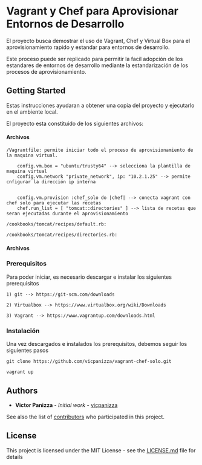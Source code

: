 # Vagrant y Chef para Aprovisionar Entornos de Desarrollo

El proyecto busca demostrar el uso de Vagrant, Chef y Virtual Box para el aprovisionamiento rapido y estandar para entornos de desarrollo. 

Este proceso puede ser replicado para permitir la facil adopción de los estandares de entornos de desarrollo mediante la estandarización de los procesos de aprovisionamiento.

## Getting Started

Estas instrucciones ayudaran a obtener una copia del proyecto y ejecutarlo en el ambiente local.

El proyecto esta constituido de los siguientes archivos:

#### Archivos

```
/Vagrantfile: permite iniciar todo el proceso de aprovisionamiento de la maquina virtual.

    config.vm.box = "ubuntu/trusty64" --> selecciona la plantilla de maquina virtual
    config.vm.network "private_network", ip: "10.2.1.25" --> permite cnfigurar la dirección ip interna


    config.vm.provision :chef_solo do |chef| --> conecta vagrant con chef solo para ejecutar las recetas
    chef.run_list = [ "tomcat::directories" ] --> lista de recetas que seran ejecutadas durante el aprovisionamiento

```

```
/cookbooks/tomcat/recipes/default.rb: 
```

```
/cookbooks/tomcat/recipes/directories.rb: 
```

#### Archivos


### Prerequisitos

Para poder iniciar, es necesario descargar e instalar los siguientes prerequisitos

```
1) git --> https://git-scm.com/downloads
```

```
2) Virtualbox --> https://www.virtualbox.org/wiki/Downloads
```

```
3) Vagrant --> https://www.vagrantup.com/downloads.html
```

### Instalación

Una vez descargados e instalados los prerequisitos, debemos seguir los siguientes pasos

```
git clone https://github.com/vicpanizza/vagrant-chef-solo.git
```


```
vagrant up
```
	

## Authors

* **Victor Panizza** - *Initial work* - [vicpanizza](https://github.com/vicpanizza)

See also the list of [contributors](https://github.com/vicpanizza/vagrant-chef-solo/graphs/contributors) who participated in this project.

## License

This project is licensed under the MIT License - see the [LICENSE.md](LICENSE.md) file for details

